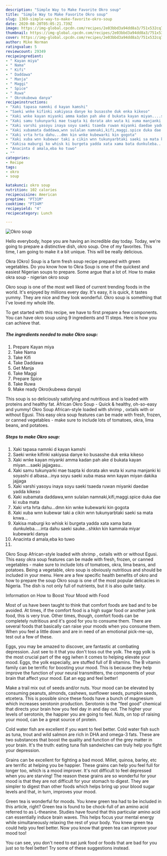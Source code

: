 ```yaml
---
description: "Simple Way to Make Favorite Okro soup"
title: "Simple Way to Make Favorite Okro soup"
slug: 1369-simple-way-to-make-favorite-okro-soup
date: 2020-08-20T05:05:21.739Z
image: https://img-global.cpcdn.com/recipes/2e03bbd3a94dd8a3/751x532cq70/okro-soup-recipe-main-photo.jpg
thumbnail: https://img-global.cpcdn.com/recipes/2e03bbd3a94dd8a3/751x532cq70/okro-soup-recipe-main-photo.jpg
cover: https://img-global.cpcdn.com/recipes/2e03bbd3a94dd8a3/751x532cq70/okro-soup-recipe-main-photo.jpg
author: Mike Norman
ratingvalue: 5
reviewcount: 29349
recipeingredient:
- " Kayan miya"
- " Nama"
- " Kifi"
- " Daddawa"
- " Manja"
- " Maggi"
- " Spice"
- " Ruwa"
- " Okrokubewa danya"
recipeinstructions:
- "Xaki tapasa namnki d kayan kamshi"
- "Saeki wnke kifinki xakiyasa danye ko busasshe duk enka kikeso"
- "Xaki wnke kayan miyanki amma kadan pah ake d bukata kayan miyan....saeki jajjagasu.."
- "Xaki samu tukunyarki mae tsapta ki dorata akn wuta ki xuma manjanki ki soyashi d albasa...inya soyu saeki xuba masa wnn kayan miyan dakika jajjaga"
- "Xaki varshi yasoyu inaya soyu saeki tsaeda ruwan miyanki daedae yadda kikeso"
- "Xaki xubamata daddawa,wnn sulalan namnaki,kifi,maggi.spice duka dae ki xuba mata"
- "Xaki vrta hrta dahu...dmn kin wnke kubewarki kin gogota"
- "Xaki xuba wnn kubewar taki a cikin wnn tukunyarbtaki saeki sa mata knwa..."
- "Xakisa maburgi ko whisk ki burgeta yadda xata xama bata dunkuleba.....inta dahu saeki sauke...shkkn kin kammala miyar kubewarki danya"
- "Anacinta d amala,eba ko tuwo"
- ""
categories:
- Recipe
tags:
- okro
- soup

katakunci: okro soup 
nutrition: 102 calories
recipecuisine: American
preptime: "PT31M"
cooktime: "PT34M"
recipeyield: "4"
recipecategory: Lunch

---
```



![Okro soup](https://img-global.cpcdn.com/recipes/2e03bbd3a94dd8a3/751x532cq70/okro-soup-recipe-main-photo.jpg)

Hello everybody, hope you are having an incredible day today. Today, we're going to prepare a distinctive dish, okro soup. One of my favorites. This time, I am going to make it a bit unique. This will be really delicious.

Okra (Okro) Soup is a farm fresh soup recipe prepared with green vegetables. Do you know how to Okra Soup is one of the quickest and easiest Nigerian soups to prepare. Some argue that a lot of. How to make okra soup - nigerian okro soup

Okro soup is one of the most well liked of current trending foods in the world. It's enjoyed by millions every day. It's easy, it is quick, it tastes yummy. They are nice and they look wonderful. Okro soup is something that I've loved my whole life.


To get started with this recipe, we have to first prepare a few components. You can have okro soup using 9 ingredients and 11 steps. Here is how you can achieve that.

<!--inarticleads1-->

##### The ingredients needed to make Okro soup:

1. Prepare  Kayan miya
1. Take  Nama
1. Take  Kifi
1. Take  Daddawa
1. Get  Manja
1. Take  Maggi
1. Prepare  Spice
1. Take  Ruwa
1. Make ready  Okro(kubewa danya)


This soup is so deliciously satisfying and nutritious and is loaded with proteins and healthy fat. African Okro Soup - Quick &amp; healthy, oh-so-easy and yummy! Okro Soup African-style loaded with shrimp , oxtails with or without Egusi. This easy okra soup features can be made with fresh, frozen, or canned vegetables - make sure to include lots of tomatoes, okra, lima beans, and potatoes. 

<!--inarticleads2-->

##### Steps to make Okro soup:

1. Xaki tapasa namnki d kayan kamshi
1. Saeki wnke kifinki xakiyasa danye ko busasshe duk enka kikeso
1. Xaki wnke kayan miyanki amma kadan pah ake d bukata kayan miyan....saeki jajjagasu..
1. Xaki samu tukunyarki mae tsapta ki dorata akn wuta ki xuma manjanki ki soyashi d albasa...inya soyu saeki xuba masa wnn kayan miyan dakika jajjaga
1. Xaki varshi yasoyu inaya soyu saeki tsaeda ruwan miyanki daedae yadda kikeso
1. Xaki xubamata daddawa,wnn sulalan namnaki,kifi,maggi.spice duka dae ki xuba mata
1. Xaki vrta hrta dahu...dmn kin wnke kubewarki kin gogota
1. Xaki xuba wnn kubewar taki a cikin wnn tukunyarbtaki saeki sa mata knwa...
1. Xakisa maburgi ko whisk ki burgeta yadda xata xama bata dunkuleba.....inta dahu saeki sauke...shkkn kin kammala miyar kubewarki danya
1. Anacinta d amala,eba ko tuwo
1. 


Okro Soup African-style loaded with shrimp , oxtails with or without Egusi. This easy okra soup features can be made with fresh, frozen, or canned vegetables - make sure to include lots of tomatoes, okra, lima beans, and potatoes. Being a vegetable, okro soup is obviously nutritious and should be included in your menu. Here are a few specific health benefits of okro and how to prepare the soup Okro soup is one of the most popular delicacies in Nigeria. The dish is not only full of nutrients, but it is also quite tasty. 

Information on How to Boost Your Mood with Food


Most of us have been taught to think that comfort foods are bad and to be avoided. At times, if the comfort food is a high sugar food or another junk food, this is very true. Other times, though, comfort foods can be completely nutritious and it's good for you to consume them. There are several foods that basically can raise your moods when you consume them. When you feel a little down and are in need of an emotional pick-me-up, test out a few of these.

Eggs, you may be amazed to discover, are fantastic at combating depression. Just see to it that you don't toss out the yolk. The egg yolk is the most crucial part of the egg iwhen it comes to helping elevate your mood. Eggs, the yolk especially, are stuffed full of B vitamins. The B vitamin family can be terrific for boosting your mood. This is because they help improve the function of your neural transmitters, the components of your brain that affect your mood. Eat an egg and feel better!

Make a trail mix out of seeds and/or nuts. Your mood can be elevated by consuming peanuts, almonds, cashews, sunflower seeds, pumpkin seeds, etcetera. This is possible since these foods have a bunch of magnesium which increases serotonin production. Serotonin is the "feel good" chemical that directs your brain how you feel day in and day out. The higher your levels of serotonin, the happier you are going to feel. Nuts, on top of raising your mood, can be a great source of protein.

Cold water fish are excellent if you want to feel better. Cold water fish such as tuna, trout and wild salmon are rich in DHA and omega-3 fats. These are two substances that boost the quality and function of the grey matter in your brain. It's the truth: eating tuna fish sandwiches can truly help you fight your depression. 

Grains can be excellent for fighting a bad mood. Millet, quinoa, barley, etc are terrific at helping you be happier. These grains can help you feel full for longer too, which is a mood improver. It's not difficult to feel depressed when you are starving! The reason these grains are so wonderful for your mood is that they are not difficult for your stomach to digest. They are simpler to digest than other foods which helps bring up your blood sugar levels and that, in turn, improves your mood.

Green tea is wonderful for moods. You knew green tea had to be included in this article, right? Green tea is found to be chock-full of an amino acid referred to as L-theanine. Studies have found that this particular amino acid can essentially induce brain waves. This helps focus your mental energy while simultaneously relaxing the rest of your body. You knew green tea could help you feel better. Now you know that green tea can improve your mood too!

You can see, you don't need to eat junk food or foods that are bad for you just so to feel better! Try  some  of  these  suggestions  instead.


